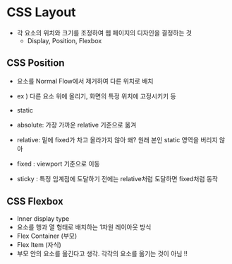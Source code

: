 # CSS Layout
- 각 요소의 위치와 크기를 조정하여 웹 페이지의 디자인을 결정하는 것
  - Display, Position, Flexbox

## CSS Position
- 요소를 Normal Flow에서 제거하여 다른 위치로 배치
- ex ) 다른 요소 위에 올리기, 화면의 특정 위치에 고정시키키 등

- static
- absolute: 가장 가까운 relative 기준으로 옮겨
- relative: 밑에 fixed가 차고 올라가지 않아 왜? 원래 본인 static 영역을 버리지 않아
- fixed : viewport 기준으로 이동
- sticky : 특정 임계점에 도달하기 전에는 relative처럼 도달하면 fixed처럼 동작

## CSS Flexbox
- Inner display type
- 요소를 행과 열 형태로 배치하는 1차원 레이아웃 방식
- Flex Container (부모)
- Flex Item (자식)
- 부모 안의 요소를 옮긴다고 생각. 각각의 요소를 옮기는 것이 아님 !!
